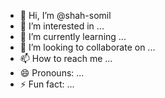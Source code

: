 - 👋 Hi, I’m @shah-somil
- 👀 I’m interested in ...
- 🌱 I’m currently learning ...
- 💞️ I’m looking to collaborate on ...
- 📫 How to reach me ...
- 😄 Pronouns: ...
- ⚡ Fun fact: ...

<!---
shah-somil/shah-somil is a ✨ special ✨ repository because its `README.md` (this file) appears on your GitHub profile.
You can click the Preview link to take a look at your changes.
--->
